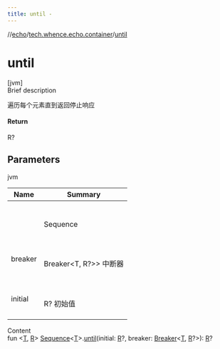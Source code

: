 ```yaml
---
title: until -
---
```

//[echo](../index.md)/[tech.whence.echo.container](index.md)/[until](until.md)



# until  
[jvm]  
Brief description  


遍历每个元素直到返回停止响应



#### Return  


R?



## Parameters  
  
jvm  
  
|  Name|  Summary| 
|---|---|
| <receiver>| <br><br>Sequence<T><br><br>
| breaker| <br><br>Breaker<T, R?>> 中断器<br><br>
| initial| <br><br>R? 初始值<br><br>
  
  
Content  
fun <[T](until.md), [R](until.md)> [Sequence](https://kotlinlang.org/api/latest/jvm/stdlib/kotlin.sequences/-sequence/index.html)<[T](until.md)>.[until](until.md)(initial: [R](until.md)?, breaker: [Breaker](../tech.whence.echo.function/-breaker/index.md)<[T](until.md), [R](until.md)?>): [R](until.md)?  



